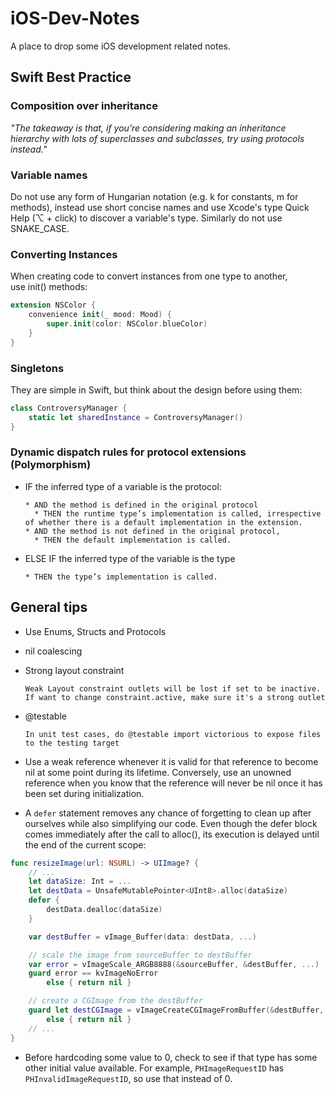 # iOS-Dev-Notes

A place to drop some iOS development related notes.

## Swift Best Practice

### Composition over inheritance

*"The takeaway is that, if you’re considering making an inheritance hierarchy with lots of superclasses and subclasses, try using protocols instead."*

### Variable names

Do not use any form of Hungarian notation (e.g. k for constants, m for methods), instead use short concise names and use Xcode's type Quick Help (⌥ + click) to discover a variable's type. Similarly do not use SNAKE\_CASE.

### Converting Instances

When creating code to convert instances from one type to another, use init() methods:

``` swift
extension NSColor {
	convenience init(_ mood: Mood) {
		super.init(color: NSColor.blueColor)
	}
}
```

### Singletons

They are simple in Swift, but think about the design before using them:

``` swift
class ControversyManager {
	static let sharedInstance = ControversyManager()
}
```

### Dynamic dispatch rules for protocol extensions (Polymorphism)

* IF the inferred type of a variable is the protocol:
  
  ``` 
  * AND the method is defined in the original protocol
  	* THEN the runtime type’s implementation is called, irrespective of whether there is a default implementation in the extension.
  * AND the method is not defined in the original protocol,
  	* THEN the default implementation is called.
  ```
  
* ELSE IF the inferred type of the variable is the type
  
  ``` 
  * THEN the type’s implementation is called.
  ```

## General tips

* Use Enums, Structs and Protocols
  
* nil coalescing
  
* Strong layout constraint
  
  ``` 
  Weak Layout constraint outlets will be lost if set to be inactive. If want to change constraint.active, make sure it's a strong outlet
  ```
  
* @testable
  
  ``` 
  In unit test cases, do @testable import victorious to expose files to the testing target
  ```
  
* Use a weak reference whenever it is valid for that reference to become nil at some point during its lifetime. Conversely, use an unowned reference when you know that the reference will never be nil once it has been set during initialization.
  
* A `defer` statement removes any chance of forgetting to clean up after ourselves while also simplifying our code. Even though the defer block comes immediately after the call to alloc(), its execution is delayed until the end of the current scope:

``` swift
func resizeImage(url: NSURL) -> UIImage? {
    // ...
    let dataSize: Int = ...
    let destData = UnsafeMutablePointer<UInt8>.alloc(dataSize)
    defer {
        destData.dealloc(dataSize)
    }

    var destBuffer = vImage_Buffer(data: destData, ...)

    // scale the image from sourceBuffer to destBuffer
    var error = vImageScale_ARGB8888(&sourceBuffer, &destBuffer, ...)
    guard error == kvImageNoError 
        else { return nil }

    // create a CGImage from the destBuffer
    guard let destCGImage = vImageCreateCGImageFromBuffer(&destBuffer, &format, ...) 
        else { return nil }
    // ...
}
```

* Before hardcoding some value to 0, check to see if that type has some other initial value available. For example, `PHImageRequestID` has `PHInvalidImageRequestID`, so use that instead of 0.